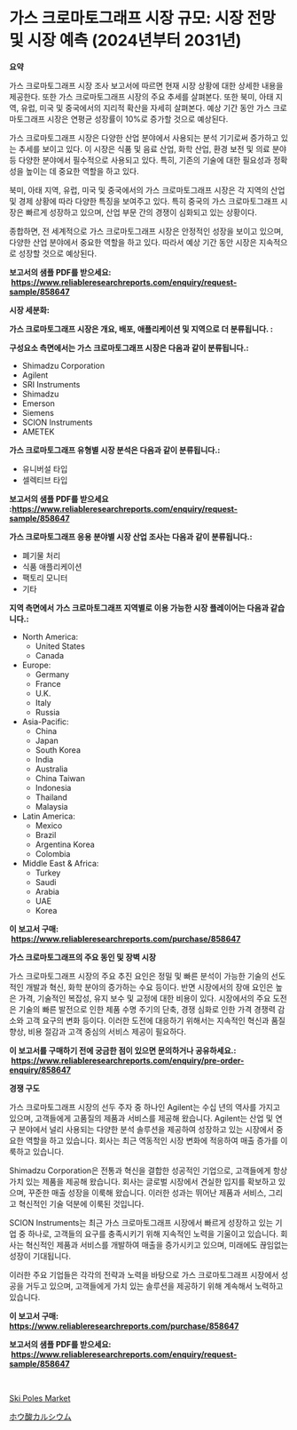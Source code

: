 <p><h1>가스 크로마토그래프 시장 규모: 시장 전망 및 시장 예측 (2024년부터 2031년)</h1></p><p><strong>요약</strong></p>
<p><p>가스 크로마토그래프 시장 조사 보고서에 따르면 현재 시장 상황에 대한 상세한 내용을 제공한다. 또한 가스 크로마토그래프 시장의 주요 추세를 살펴본다. 또한 북미, 아태 지역, 유럽, 미국 및 중국에서의 지리적 확산을 자세히 살펴본다. 예상 기간 동안 가스 크로마토그래프 시장은 연평균 성장률이 10%로 증가할 것으로 예상된다.</p><p>가스 크로마토그래프 시장은 다양한 산업 분야에서 사용되는 분석 기기로써 증가하고 있는 추세를 보이고 있다. 이 시장은 식품 및 음료 산업, 화학 산업, 환경 보전 및 의료 분야 등 다양한 분야에서 필수적으로 사용되고 있다. 특히, 기존의 기술에 대한 필요성과 정확성을 높이는 데 중요한 역할을 하고 있다.</p><p>북미, 아태 지역, 유럽, 미국 및 중국에서의 가스 크로마토그래프 시장은 각 지역의 산업 및 경제 상황에 따라 다양한 특징을 보여주고 있다. 특히 중국의 가스 크로마토그래프 시장은 빠르게 성장하고 있으며, 산업 부문 간의 경쟁이 심화되고 있는 상황이다.</p><p>종합하면, 전 세계적으로 가스 크로마토그래프 시장은 안정적인 성장을 보이고 있으며, 다양한 산업 분야에서 중요한 역할을 하고 있다. 따라서 예상 기간 동안 시장은 지속적으로 성장할 것으로 예상된다.</p></p>
<p><strong>보고서의 샘플 PDF를 받으세요: &nbsp;<a href="https://www.reliableresearchreports.com/enquiry/request-sample/858647">https://www.reliableresearchreports.com/enquiry/request-sample/858647</a></strong></p>
<p><strong>시장 세분화:</strong></p>
<p><strong> 가스 크로마토그래프 시장은 개요, 배포, 애플리케이션 및 지역으로 더 분류됩니다. :</strong></p>
<p><strong>구성요소 측면에서는 가스 크로마토그래프 시장은 다음과 같이 분류됩니다.:</strong></p>
<p><ul><li>Shimadzu Corporation</li><li>Agilent</li><li>SRI Instruments</li><li>Shimadzu</li><li>Emerson</li><li>Siemens</li><li>SCION Instruments</li><li>AMETEK</li></ul></p>
<p><strong> 가스 크로마토그래프 유형별 시장 분석은 다음과 같이 분류됩니다.:</strong></p>
<p><ul><li>유니버설 타입</li><li>셀렉티브 타입</li></ul></p>
<p><strong>보고서의 샘플 PDF를 받으세요 :<a href="https://www.reliableresearchreports.com/enquiry/request-sample/858647">https://www.reliableresearchreports.com/enquiry/request-sample/858647</a></strong></p>
<p><strong> 가스 크로마토그래프 응용 분야별 시장 산업 조사는 다음과 같이 분류됩니다.:</strong></p>
<p><ul><li>폐기물 처리</li><li>식품 애플리케이션</li><li>팩토리 모니터</li><li>기타</li></ul></p>
<p><strong>지역 측면에서 가스 크로마토그래프 지역별로 이용 가능한 시장 플레이어는 다음과 같습니다.:</strong></p>
<p><ul>
    <li>
        North America:
        <ul>
            <li>United States</li>
            <li>Canada</li>
        </ul>
    </li>
    <li>
        Europe:
        <ul>
            <li>Germany</li>
            <li>France</li>
            <li>U.K.</li>
            <li>Italy</li>
            <li>Russia</li>
        </ul>
    </li>
    <li>
        Asia-Pacific:
        <ul>
            <li>China</li>
            <li>Japan</li>
            <li>South Korea</li>
            <li>India</li>
            <li>Australia</li>
            <li>China Taiwan</li>
            <li>Indonesia</li>
            <li>Thailand</li>
            <li>Malaysia</li>
        </ul>
    </li>
    <li>
        Latin America:
        <ul>
            <li>Mexico</li>
            <li>Brazil</li>
            <li>Argentina Korea</li>
            <li>Colombia</li>
        </ul>
    </li>
    <li>
        Middle East & Africa:
        <ul>
            <li>Turkey</li>
            <li>Saudi</li>
            <li>Arabia</li>
            <li>UAE</li>
            <li>Korea</li>
        </ul>
    </li>
    </ul></p>
<p><strong>이 보고서 구매: &nbsp;<a href="https://www.reliableresearchreports.com/purchase/858647">https://www.reliableresearchreports.com/purchase/858647</a></strong></p>
<p><strong>가스 크로마토그래프의 주요 동인 및 장벽 시장</strong></p>
<p><p>가스 크로마토그래프 시장의 주요 추진 요인은 정밀 및 빠른 분석이 가능한 기술의 선도적인 개발과 혁신, 화학 분야의 증가하는 수요 등이다. 반면 시장에서의 장애 요인은 높은 가격, 기술적인 복잡성, 유지 보수 및 교정에 대한 비용이 있다. 시장에서의 주요 도전은 기술의 빠른 발전으로 인한 제품 수명 주기의 단축, 경쟁 심화로 인한 가격 경쟁력 감소와 고객 요구의 변화 등이다. 이러한 도전에 대응하기 위해서는 지속적인 혁신과 품질 향상, 비용 절감과 고객 중심의 서비스 제공이 필요하다.</p></p>
<p><strong>이 보고서를 구매하기 전에 궁금한 점이 있으면 문의하거나 공유하세요.: &nbsp;<a href="https://www.reliableresearchreports.com/enquiry/pre-order-enquiry/858647">https://www.reliableresearchreports.com/enquiry/pre-order-enquiry/858647</a></strong></p>
<p><strong>경쟁 구도</strong></p>
<p><p>가스 크로마토그래프 시장의 선두 주자 중 하나인 Agilent는 수십 년의 역사를 가지고 있으며, 고객들에게 고품질의 제품과 서비스를 제공해 왔습니다. Agilent는 산업 및 연구 분야에서 널리 사용되는 다양한 분석 솔루션을 제공하여 성장하고 있는 시장에서 중요한 역할을 하고 있습니다. 회사는 최근 역동적인 시장 변화에 적응하여 매출 증가를 이룩하고 있습니다.</p><p>Shimadzu Corporation은 전통과 혁신을 결합한 성공적인 기업으로, 고객들에게 항상 가치 있는 제품을 제공해 왔습니다. 회사는 글로벌 시장에서 견실한 입지를 확보하고 있으며, 꾸준한 매출 성장을 이룩해 왔습니다. 이러한 성과는 뛰어난 제품과 서비스, 그리고 혁신적인 기술 덕분에 이룩된 것입니다.</p><p>SCION Instruments는 최근 가스 크로마토그래프 시장에서 빠르게 성장하고 있는 기업 중 하나로, 고객들의 요구를 충족시키기 위해 지속적인 노력을 기울이고 있습니다. 회사는 혁신적인 제품과 서비스를 개발하여 매출을 증가시키고 있으며, 미래에도 끊임없는 성장이 기대됩니다.</p><p>이러한 주요 기업들은 각각의 전략과 노력을 바탕으로 가스 크로마토그래프 시장에서 성공을 거두고 있으며, 고객들에게 가치 있는 솔루션을 제공하기 위해 계속해서 노력하고 있습니다.</p></p>
<p><strong>이 보고서 구매: &nbsp; <a href="https://www.reliableresearchreports.com/purchase/858647">https://www.reliableresearchreports.com/purchase/858647</a></strong></p>
<p><strong>보고서의 샘플 PDF를 받으세요: &nbsp;<a href="https://www.reliableresearchreports.com/enquiry/request-sample/858647">https://www.reliableresearchreports.com/enquiry/request-sample/858647</a></strong><strong></strong></p>
<p>&nbsp;</p>
<p><p><a href="https://github.com/BryceTownsendr/Market-Research-Report-List-4/blob/main/ski-poles-market.md">Ski Poles Market</a></p><p><a href="https://medium.com/@alonzomoenrt8956/%E3%82%AB%E3%83%AB%E3%82%B7%E3%82%A6%E3%83%A0%E3%83%9B%E3%82%A6%E9%85%B8%E5%A1%A9%E5%B8%82%E5%A0%B4%E3%81%AF-%E5%B8%82%E5%A0%B4%E3%82%B7%E3%82%A7%E3%82%A2-%E5%B8%82%E5%A0%B4%E3%83%88%E3%83%AC%E3%83%B3%E3%83%89-%E5%B8%82%E5%A0%B4%E6%88%90%E9%95%B7%E3%81%AB%E9%96%A2%E3%81%99%E3%82%8B%E6%83%85%E5%A0%B1%E3%82%92%E6%8F%90%E4%BE%9B%E3%81%97%E3%81%A6%E3%81%84%E3%81%BE%E3%81%99-3fb8d29f8d04">ホウ酸カルシウム</a></p></p>